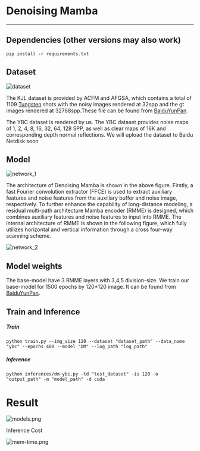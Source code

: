 # Denoising Mamba

****

## Dependencies (other versions may also work)

```shell
pip install -r requirements.txt
```

## Dataset

![dataset](https://github.com/YUJIAJING0408/DenoisingMamba/tree/master/images/dataset.jpg)

The KJL dataset is provided by ACFM and AFGSA, which contains a total of 1109 [Tungsten](https://github.com/tunabrain/tungsten) shots with the noisy images rendered at 32spp and the gt images rendered at 32768spp.These file can be found from [BaiduYunPan](https://github.com/tunabrain/tungsten).

The YBC dataset is rendered by us. The YBC dataset provides noise maps of 1, 2, 4, 8, 16, 32, 64, 128 SPP, as well as clear maps of 16K and corresponding depth normal reflections. We will upload the dataset to Baidu Netdisk soon

## Model

![network_1](https://github.com/YUJIAJING0408/DenoisingMamba/tree/master/images/network_1.jpg)

The architecture of Denoising Mamba is shown in the above figure. Firstly, a fast Fourier convolution extractor (FFCE) is used to extract auxiliary features and noise features from the auxiliary buffer and noise image, respectively. To further enhance the capability of long-distance modeling, a residual multi-path architecture Mamba encoder (RMME) is designed, which combines auxiliary features and noise features to input into RMME. The internal architecture of RMME is shown in the following figure, which fully utilizes horizontal and vertical information through a cross four-way scanning scheme.

![network_2](https://github.com/YUJIAJING0408/DenoisingMamba/tree/master/images/network_2.jpg)



## Model weights

The base-model have 3 RMME layers with 3,4,5 division-size. We train our base-model for 1500 epochs by 120*120 image. It can be found from [BaiduYunPan](https://github.com/tunabrain/tungsten).

## Train and Inference

##### Train

```shell
python train.py --img_size 120 --dataset "dataset_path" --data_name "ybc" --epochs 400 --model "DM" --log_path "log_path"
```

##### Inference

```shell
python inferences/dm-ybc.py -td "test_dataset" -is 120 -o "output_path" -m "model_path" -d cuda
```

# Result

![models.png](https://github.com/YUJIAJING0408/DenoisingMamba/tree/master/images/models.png)

Inference Cost

![mem-time.png](https://github.com/YUJIAJING0408/DenoisingMamba/tree/master/images/mem-time.png)
